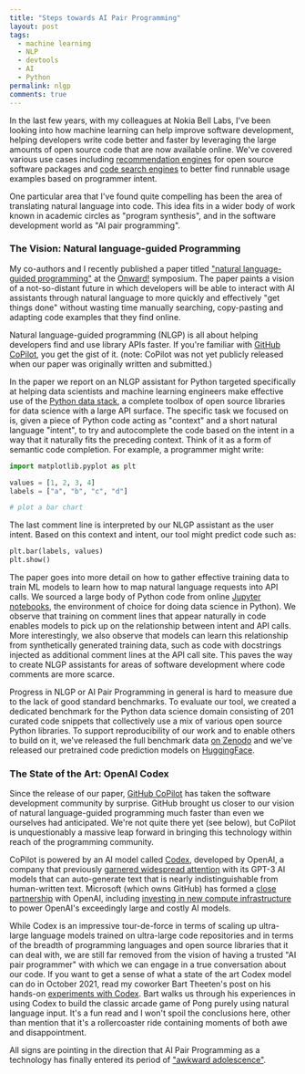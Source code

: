 ```yaml
---
title: "Steps towards AI Pair Programming"
layout: post
tags:
  - machine learning
  - NLP
  - devtools
  - AI
  - Python
permalink: nlgp
comments: true
---
```


In the last few years, with my colleagues at Nokia Bell Labs, I've been looking into how machine learning can help improve software development, helping developers write code better and faster by leveraging the large amounts of open source code that are now available online. We've covered various use cases including [recommendation engines](https://www.code-compass.com/blog/intro/) for open source software packages and [code search engines](https://arxiv.org/abs/2008.12193) to better find runnable usage examples based on programmer intent.

One particular area that I've found quite compelling has been the area of translating natural language into code. This idea fits in a wider body of work known in academic circles as "program synthesis", and in the software development world as "AI pair programming".

<!--more-->

### The Vision: Natural language-guided Programming

My co-authors and I recently published a paper titled ["natural language-guided programming"](https://arxiv.org/abs/2108.05198) at the [Onward!](https://2021.splashcon.org/track/splash-2021-Onward-papers#program) symposium. The paper paints a vision of a not-so-distant future in which developers will be able to interact with AI assistants through natural language to more quickly and effectively "get things done" without wasting time manually searching, copy-pasting and adapting code examples that they find online.

Natural language-guided programming (NLGP) is all about helping developers find and use library APIs faster. If you're familiar with [GitHub CoPilot](https://copilot.github.com/), you get the gist of it. (note: CoPilot was not yet publicly released when our paper was originally written and submitted.)

In the paper we report on an NLGP assistant for Python targeted specifically at helping data scientists and machine learning engineers make effective use of the [Python data stack](https://hub.packtpub.com/python-data-stack/), a complete toolbox of open source libraries for data science with a large API surface. The specific task we focused on is, given a piece of Python code acting as "context" and a short natural language "intent", to try and autocomplete the code based on the intent in a way that it naturally fits the preceding context. Think of it as a form of semantic code completion. For example, a programmer might write:

```python
import matplotlib.pyplot as plt

values = [1, 2, 3, 4]
labels = ["a", "b", "c", "d"]

# plot a bar chart
```

The last comment line is interpreted by our NLGP assistant as the user intent. Based on this context and intent, our tool might predict code such as:

```python
plt.bar(labels, values)
plt.show()
```

The paper goes into more detail on how to gather effective training data to train ML models to learn how to map natural language requests into API calls. We sourced a large body of Python code from online [Jupyter notebooks](https://jupyter.org/), the environment of choice for doing data science in Python). We observe that training on comment lines that appear naturally in code enables models to pick up on the relationship between intent and API calls. More interestingly, we also observe that models can learn this relationship from synthetically generated training data, such as code with docstrings injected as additional comment lines at the API call site. This paves the way to create NLGP assistants for areas of software development where code comments are more scarce.

Progress in NLGP or AI Pair Programming in general is hard to measure due to the lack of good standard benchmarks. To evaluate our tool, we created a dedicated benchmark for the Python data science domain consisting of 201 curated code snippets that collectively use a mix of various open source Python libraries. To support reproducibility of our work and to enable others to build on it, we've released the full benchmark data [on Zenodo](https://zenodo.org/record/5384768#.YVr3jkZBz0r) and we've released our pretrained code prediction models on [HuggingFace](https://huggingface.co/Nokia/nlgp-natural).

### The State of the Art: OpenAI Codex

Since the release of our paper, [GitHub CoPilot](https://copilot.github.com/) has taken the software development community by surprise. GitHub brought us closer to our vision of natural language-guided programming much faster than even we ourselves had anticipated. We're not quite there yet (see below), but CoPilot is unquestionably a massive leap forward in bringing this technology within reach of the programming community.

CoPilot is powered by an AI model called [Codex](https://openai.com/blog/openai-codex/), developed by OpenAI, a company that previously [garnered widespread attention](https://www.nytimes.com/2020/11/24/science/artificial-intelligence-ai-gpt3.html) with its GPT-3 AI models that can auto-generate text that is nearly indistinguishable from human-written text. Microsoft (which owns GitHub) has formed a [close partnership](https://blogs.microsoft.com/blog/2020/09/22/microsoft-teams-up-with-openai-to-exclusively-license-gpt-3-language-model/) with OpenAI, including [investing in new compute infrastructure](https://blogs.microsoft.com/ai/openai-azure-supercomputer/) to power OpenAI's exceedingly large and costly AI models.

While Codex is an impressive tour-de-force in terms of scaling up ultra-large language models trained on ultra-large code repositories and in terms of the breadth of programming languages and open source libraries that it can deal with, we are still far removed from the vision of having a trusted "AI pair programmer" with which we can engage in a true conversation about our code. If you want to get a sense of what a state of the art Codex model can do in October 2021, read my coworker Bart Theeten's post on his hands-on [experiments with Codex](https://www.code-compass.com/blog/codex/). Bart walks us through his experiences in using Codex to build the classic arcade game of Pong purely using natural language input. It's a fun read and I won't spoil the conclusions here, other than mention that it's a rollercoaster ride containing moments of both awe and disappointment.

All signs are pointing in the direction that AI Pair Programming as a technology has finally entered its period of ["awkward adolescence"](https://www.nytimes.com/2016/01/07/technology/on-display-at-ces-tech-ideas-in-their-awkward-adolescence.html?_r=0).